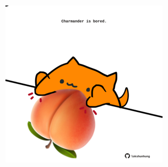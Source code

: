 <!-- built at 20/01/2024, 07:00:53 UTC -->
<p align="center">
  <img width="500" height="500" src="./ReadmeImage.svg">
</p>

